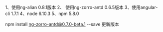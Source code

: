 1、使用ng-alian    0.8.1版本
2、 使用ng-zorro-antd  0.6.5版本
3、使用angular-cli   1.7.1
4、node  6.10.3
5、npm  5.8.0



npm install ng-zorro-antd@0.7.0-beta.1  --save 更新版本
